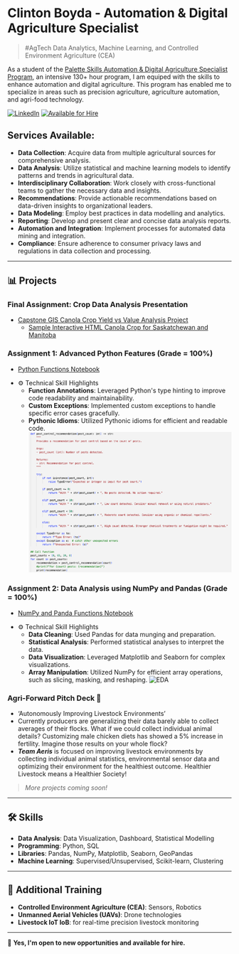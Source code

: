 # Clinton Boyda - Automation & Digital Agriculture Specialist
> #AgTech Data Analytics, Machine Learning, and Controlled Environment Agriculture (CEA)

As a student of the [Palette Skills Automation & Digital Agriculture Specialist Program](https://paletteskills.org/agtech), an intensive 130+ hour program, I am equiped with the skills to enhance automation and digital agriculture. This program has enabled me to specialize in areas such as precision agriculture, agriculture automation, and agri-food technology.

[![LinkedIn](https://img.shields.io/badge/-LinkedIn-blue?style=flat-square&logo=LinkedIn&logoColor=white&link=https://www.linkedin.com/in/clintonboyda/)](https://www.linkedin.com/in/clintonboyda/)
[![Available for Hire](https://img.shields.io/badge/-Available%20for%20Hire-green?style=flat-square)](https://www.linkedin.com/in/clintonboyda/)

## Services Available:
- **Data Collection**: Acquire data from multiple agricultural sources for comprehensive analysis.
- **Data Analysis**: Utilize statistical and machine learning models to identify patterns and trends in agricultural data.
- **Interdisciplinary Collaboration**: Work closely with cross-functional teams to gather the necessary data and insights.
- **Recommendations**: Provide actionable recommendations based on data-driven insights to organizational leaders.
- **Data Modeling**: Employ best practices in data modelling and analytics.
- **Reporting**: Develop and present clear and concise data analysis reports.
- **Automation and Integration**: Implement processes for automated data mining and integration.
- **Compliance**: Ensure adherence to consumer privacy laws and regulations in data collection and processing.


---

## 📊 Projects

### Final Assignment: Crop Data Analysis Presentation
- [Capstone GIS Canola Crop Yield vs Value Analysis Project](https://github.com/cboyda/AgTech/blob/main/README_capstone.md)
  - [Sample Interactive HTML Canola Crop for Saskatchewan and Manitoba](https://raw.githack.com/cboyda/AgTech/main/Visuals/Canola_2021.html)

### Assignment 1: Advanced Python Features (Grade = 100%)
- [Python Functions Notebook](https://github.com/cboyda/Palette_Cohort_4/blob/main/Assignments/Assignment_1%262.ipynb)

* ⚙️ Technical Skill Highlights
  - **Function Annotations**: Leveraged Python's type hinting to improve code readability and maintainability.
  - **Custom Exceptions**: Implemented custom exceptions to handle specific error cases gracefully.
  - **Pythonic Idioms**: Utilized Pythonic idioms for efficient and readable code.
![Function Documentation](https://raw.githubusercontent.com/cboyda/AgTech/main/Trainings/assignment_function_documentation.png)

### Assignment 2: Data Analysis using NumPy and Pandas (Grade = 100%)
- [NumPy and Panda Functions Notebook](https://github.com/cboyda/Palette_Cohort_4/blob/main/Assignments/Assinment_3%264.ipynb)

* ⚙️ Technical Skill Highlights
  - **Data Cleaning**: Used Pandas for data munging and preparation.
  - **Statistical Analysis**: Performed statistical analyses to interpret the data.
  - **Data Visualization**: Leveraged Matplotlib and Seaborn for complex visualizations.
  - **Array Manipulation**: Utilized NumPy for efficient array operations, such as slicing, masking, and reshaping.
![EDA](https://raw.githubusercontent.com/cboyda/Palette_Cohort_4/main/Trainings/assignment_EDA.png)

### Agri-Forward Pitch Deck 🐔
- ‘Autonomously Improving Livestock Environments’
- Currently producers are generalizing their data barely able to collect averages of their flocks.  What if we could collect individual animal details? Customizing male chicken diets has showed a 5% increase in fertility.  Imagine those results on your whole flock?
- ***Team Aeris*** is focused on improving livestock environments by collecting individual animal statistics, environmental sensor data and optimizing their environment for the healthiest outcome.  Healthier Livestock means a Healthier Society!

> _More projects coming soon!_

---

## 🛠️ Skills

- **Data Analysis**: Data Visualization, Dashboard, Statistical Modelling
- **Programming**: Python, SQL
- **Libraries**: Pandas, NumPy, Matplotlib, Seaborn, GeoPandas
- **Machine Learning**: Supervised/Unsupervised, Scikit-learn, Clustering

---

## 🚀 Additional Training

- **Controlled Environment Agriculture (CEA)**: Sensors, Robotics
- **Unmanned Aerial Vehicles (UAVs)**: Drone technologies
- **Livestock IoT IoB**: for real-time precision livestock monitoring

---

🌱 **Yes, I'm open to new opportunities and available for hire.**



